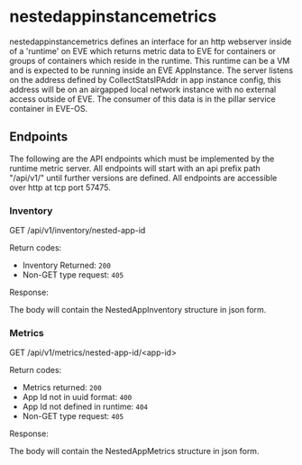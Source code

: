 # nestedappinstancemetrics

nestedappinstancemetrics defines an interface for an http webserver inside of a
'runtime' on EVE which returns metric data to EVE for containers or groups
of containers which reside in the runtime.  This runtime can be a VM and
is expected to be running inside an EVE AppInstance.
The server listens on the address defined by CollectStatsIPAddr in app
instance config, this address will be on an airgapped local network
instance with no external access outside of EVE.  The consumer of this
data is in the pillar service container in EVE-OS.

## Endpoints

The following are the API endpoints which must be implemented by the runtime
metric server. All endpoints will start with an api prefix path "/api/v1/"
until further versions are defined. All endpoints are accessible over
http at tcp port 57475.

### Inventory

GET /api/v1/inventory/nested-app-id

Return codes:

* Inventory Returned: `200`
* Non-GET type request: `405`

Response:

The body will contain the NestedAppInventory structure in json form.

### Metrics

GET /api/v1/metrics/nested-app-id/\<app-id\>

Return codes:

* Metrics returned: `200`
* App Id not in uuid format: `400`
* App Id not defined in runtime: `404`
* Non-GET type request: `405`

Response:

The body will contain the NestedAppMetrics structure in json form.
